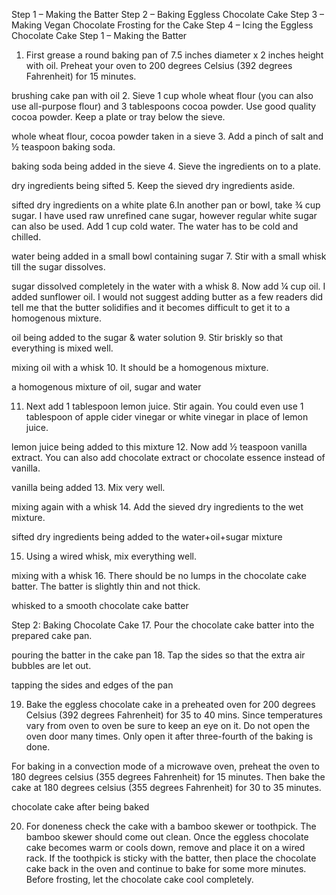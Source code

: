 Step 1 – Making the Batter
Step 2 – Baking Eggless Chocolate Cake
Step 3 – Making Vegan Chocolate Frosting for the Cake
Step 4 – Icing the Eggless Chocolate Cake
Step 1 – Making the Batter

1. First grease a round baking pan of 7.5 inches diameter x 2 inches height with oil. Preheat your oven to 200 degrees Celsius (392 degrees Fahrenheit) for 15 minutes.

brushing cake pan with oil
2. Sieve 1 cup whole wheat flour (you can also use all-purpose flour) and 3 tablespoons cocoa powder. Use good quality cocoa powder. Keep a plate or tray below the sieve.

whole wheat flour, cocoa powder taken in a sieve
3. Add a pinch of salt and ½ teaspoon baking soda.

baking soda being added in the sieve
4. Sieve the ingredients on to a plate.

dry ingredients being sifted
5. Keep the sieved dry ingredients aside.

sifted dry ingredients on a white plate
6.In another pan or bowl, take ¾ cup sugar. I have used raw unrefined cane sugar, however regular white sugar can also be used. Add 1 cup cold water. The water has to be cold and chilled.

water being added in a small bowl containing sugar
7. Stir with a small whisk till the sugar dissolves.

sugar dissolved completely in the water with a whisk
8. Now add ¼ cup oil. I added sunflower oil. I would not suggest adding butter as a few readers did tell me that the butter solidifies and it becomes difficult to get it to a homogenous mixture.

oil being added to the sugar & water solution
9. Stir briskly so that everything is mixed well.

mixing oil with a whisk
10. It should be a homogenous mixture.

a homogenous mixture of oil, sugar and water


 
11. Next add 1 tablespoon lemon juice. Stir again. You could even use 1 tablespoon of apple cider vinegar or white vinegar in place of lemon juice.

lemon juice being added to this mixture
12. Now add ½ teaspoon vanilla extract. You can also add chocolate extract or chocolate essence instead of vanilla.

vanilla being added
13. Mix very well.



 
mixing again with a whisk
14. Add the sieved dry ingredients to the wet mixture.

sifted dry ingredients being added to the water+oil+sugar mixture


 
15. Using a wired whisk, mix everything well.

mixing with a whisk
16. There should be no lumps in the chocolate cake batter. The batter is slightly thin and not thick.

whisked to a smooth chocolate cake batter


Step 2: Baking Chocolate Cake
17. Pour the chocolate cake batter into the prepared cake pan.

pouring the batter in the cake pan
18. Tap the sides so that the extra air bubbles are let out.

tapping the sides and edges of the pan



19. Bake the eggless chocolate cake in a preheated oven for 200 degrees Celsius (392 degrees Fahrenheit) for 35 to 40 mins. Since temperatures vary from oven to oven be sure to keep an eye on it. Do not open the oven door many times. Only open it after three-fourth of the baking is done.

For baking in a convection mode of a microwave oven, preheat the oven to 180 degrees celsius (355 degrees Fahrenheit) for 15 minutes. Then bake the cake at 180 degrees celsius (355 degrees Fahrenheit) for 30 to 35 minutes.

chocolate cake after being baked



20. For doneness check the cake with a bamboo skewer or toothpick. The bamboo skewer should come out clean. Once the eggless chocolate cake becomes warm or cools down, remove and place it on a wired rack. If the toothpick is sticky with the batter, then place the chocolate cake back in the oven and continue to bake for some more minutes. Before frosting, let the chocolate cake cool completely.

